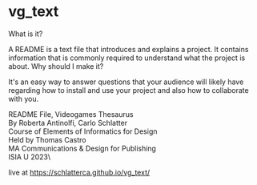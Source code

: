 # vg_text

What is it?

A README is a text file that introduces and explains a project. It contains information that is commonly required to understand what the project is about.
Why should I make it?

It's an easy way to answer questions that your audience will likely have regarding how to install and use your project and also how to collaborate with you.

README File, Videogames Thesaurus\
By Roberta Antinolfi, Carlo Schlatter\
Course of Elements of Informatics for Design\
Held by Thomas Castro\
MA Communications & Design for Publishing\
ISIA U 2023\

live at https://schlatterca.github.io/vg_text/

